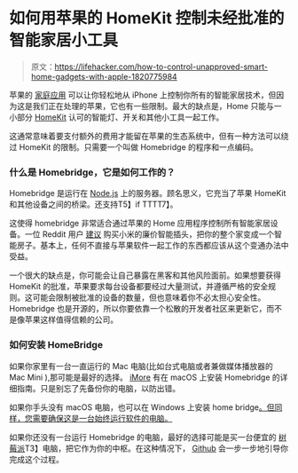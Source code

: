 # 如何用苹果的 HomeKit 控制未经批准的智能家居小工具

> 原文：<https://lifehacker.com/how-to-control-unapproved-smart-home-gadgets-with-apple-1820775984>

苹果的 [家庭应用](https://gizmodo.com/apple-joins-the-smarthome-wars-with-a-siri-powered-app-1781900675) 可以让你轻松地从 iPhone 上控制你所有的智能家居技术，但因为这是我们正在处理的苹果，它也有一些限制。最大的缺点是，Home 只能与一小部分 [HomeKit](https://lifehacker.com/apple-releases-tvos-10-with-smarter-siri-homekit-suppo-1786590814) 认可的智能灯、开关和其他小工具一起工作。



这通常意味着要支付额外的费用才能留在苹果的生态系统中，但有一种方法可以绕过 HomeKit 的限制。只需要一个叫做 Homebridge 的程序和一点编码。

### 什么是 Homebridge，它是如何工作的？

Homebridge 是运行在 [Node.js](http://www.lifehacker.co.uk/2015/03/06/comprehensive-guide-node-js-iot-development) 上的服务器。顾名思义，它充当了苹果 HomeKit 和其他设备之间的桥梁。还支持T5】if TTTT7】。

这使得 homebridge 非常适合通过苹果的 Home 应用程序控制所有智能家居设备。一位 Reddit 用户 [建议](https://www.reddit.com/r/apple/comments/7ftpmo/homebridge_raspberry_pi_aliexpress_the_cheapest/?st=jaicgoxl&sh=5ff630cf) 购买小米的廉价智能插头，把你的整个家变成一个智能房子。基本上，任何不直接与苹果软件一起工作的东西都应该从这个变通办法中受益。

一个很大的缺点是，你可能会让自己暴露在黑客和其他风险面前。如果想要获得 HomeKit 的批准，苹果要求每台设备都要经过大量测试，并遵循严格的安全规则。这可能会限制被批准的设备的数量，但也意味着你不必太担心安全性。Homebridge 也是开源的，所以你要依靠一个松散的开发者社区来更新它，而不是像苹果这样值得信赖的公司。

### **如何安装 HomeBridge**

如果你家里有一台一直运行的 Mac 电脑(比如台式电脑或者兼做媒体播放器的 Mac Mini ),那可能是最好的选择。 [iMore](https://www.imore.com/how-connect-non-homekit-devices-homekit-using-homebridge) 有在 macOS 上安装 Homebridge 的详细指南。只是别忘了先备份你的电脑，以防出错。

如果你手头没有 macOS 电脑，也可以在 Windows 上安装 home bridge[。但同样，您需要确保这是一台始终运行软件的电脑。](https://github.com/nfarina/homebridge/wiki/Install-Homebridge-on-Windows)

如果你还没有一台运行 Homebridge 的电脑，最好的选择可能是买一台便宜的 [树莓派](https://lifehacker.com/top-10-raspberry-pi-projects-for-beginners-1791002723)T3】电脑，把它作为你的中枢。在这种情况下， [Github](https://github.com/oznu/docker-homebridge/wiki/Homebridge-on-Raspberry-Pi) 会一步一步地引导你完成这个过程。